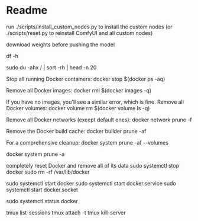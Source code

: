 # Readme

run ./scripts/install_custom_nodes.py to install the custom nodes (or ./scripts/reset.py to reinstall ComfyUI and all custom nodes)

download weights before pushing the model

df -h

sudo du -ahx / | sort -rh | head -n 20

Stop all running Docker containers:
docker stop $(docker ps -aq)

Remove all Docker images:
docker rmi $(docker images -q)

If you have no images, you'll see a similar error, which is fine.
Remove all Docker volumes:
docker volume rm $(docker volume ls -q)

Remove all Docker networks (except default ones):
docker network prune -f

Remove the Docker build cache:
docker builder prune -af

For a comprehensive cleanup:
docker system prune -af --volumes

docker system prune -a

completely reset Docker and remove all of its data
sudo systemctl stop docker
sudo rm -rf /var/lib/docker

sudo systemctl start docker
sudo systemctl start docker.service
sudo systemctl start docker.socket

sudo systemctl status docker

tmux list-sessions
tmux attach -t <session-name>
tmux kill-server
